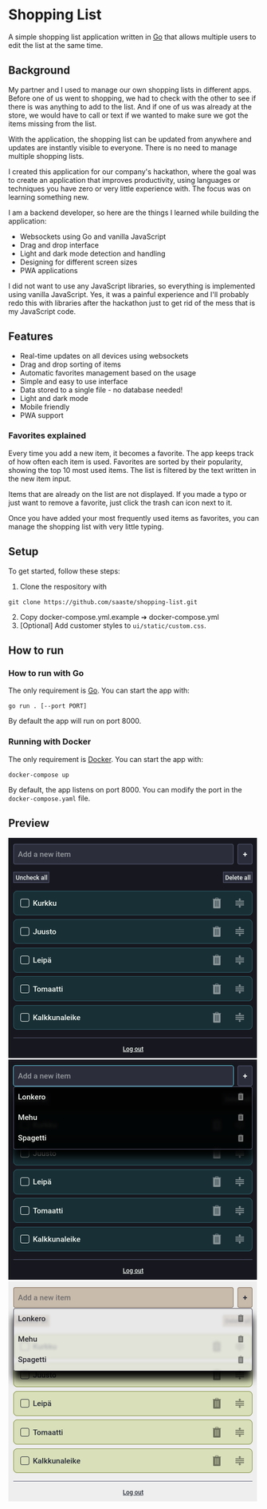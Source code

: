 # Shopping List

A simple shopping list application written in [Go](https://go.dev/) that allows multiple users to edit the list at the same time.

## Background
My partner and I used to manage our own shopping lists in different apps. Before one of us went to shopping, we had to check with the other to see if there is was anything to add to the list. And if one of us was already at the store, we would have to call or text if we wanted to make sure we got the items missing from the list.

With the application, the shopping list can be updated from anywhere and updates are instantly visible to everyone. There is no need to manage multiple shopping lists.

I created this application for our company's hackathon, where the goal was to create an application that improves productivity, using languages or techniques you have zero or very little experience with. The focus was on learning something new.

I am a backend developer, so here are the things I learned while building the application:
- Websockets using Go and vanilla JavaScript
- Drag and drop interface
- Light and dark mode detection and handling
- Designing for different screen sizes
- PWA applications

I did not want to use any JavaScript libraries, so everything is implemented using vanilla JavaScript. Yes, it was a painful experience and I'll probably redo this with libraries after the hackathon just to get rid of the mess that is my JavaScript code.

## Features
- Real-time updates on all devices using websockets
- Drag and drop sorting of items
- Automatic favorites management based on the usage
- Simple and easy to use interface
- Data stored to a single file - no database needed!
- Light and dark mode
- Mobile friendly
- PWA support

### Favorites explained
Every time you add a new item, it becomes a favorite. The app keeps track of how often each item is used. Favorites are sorted by their popularity, showing the top 10 most used items. The list is filtered by the text written in the new item input.

Items that are already on the list are not displayed. If you made a typo or just want to remove a favorite, just click the trash can icon next to it.

Once you have added your most frequently used items as favorites, you can manage the shopping list with very little typing.

## Setup
To get started, follow these steps:
1. Clone the respository with
```
git clone https://github.com/saaste/shopping-list.git
```
2. Copy docker-compose.yml.example ➔ docker-compose.yml
3. [Optional] Add customer styles to `ui/static/custom.css`.


## How to run
### How to run with Go
The only requirement is [Go](https://go.dev/). You can start the app with:
```
go run . [--port PORT]
```
By default the app will run on port 8000.

### Running with Docker
The only requirement is [Docker](https://www.docker.com/). You can start the app with:
```
docker-compose up
```
By default, the app listens on port 8000. You can modify the port in the `docker-compose.yaml` file.

## Preview
![Dark mode](docs/dark-mode.png)
![Dark mode with favorites](docs/dark-mode-favorites.png)
![Light mode](docs/light-mode.png)